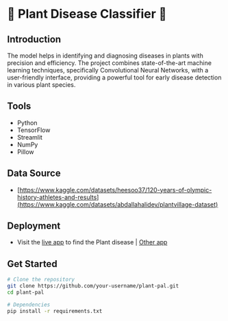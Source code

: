 # 🌱 Plant Disease Classifier 🌿

## Introduction

The model helps in identifying and diagnosing diseases in plants with precision and efficiency. The project combines state-of-the-art machine learning techniques, specifically Convolutional Neural Networks, with a user-friendly interface, providing a powerful tool for early disease detection in various plant species.


## Tools

- Python 
- TensorFlow
- Streamlit
- NumPy
- Pillow

## Data Source
- [https://www.kaggle.com/datasets/heesoo37/120-years-of-olympic-history-athletes-and-results](https://www.kaggle.com/datasets/abdallahalidev/plantvillage-dataset)

## Deployment
- Visit the [live app](https://findplantdisease.onrender.com) to find the Plant disease | [Other app](https://find-plant-disease.streamlit.app/)

## Get Started

```bash
# Clone the repository
git clone https://github.com/your-username/plant-pal.git
cd plant-pal

# Dependencies
pip install -r requirements.txt
